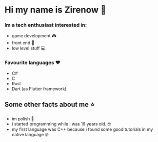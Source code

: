 # Hi my name is Zirenow :wave:
### Im a tech enthusiast interested in:
- game development :video_game:
- front end :newspaper:
- low level stuff :computer:
### Favourite languages :heart:
- C#
- C
- Rust 
- Dart (as Flutter framework)

## Some other facts about me :star:
 - im polish 🍎
 - i started programming while i was 16 years old. 🤓      
 - my first language was C++ because i found some good tutorials in my native language 🤓    

<!---
Zirenow/Zirenow is a ✨ special ✨ repository because its `README.md` (this file) appears on your GitHub profile.
You can click the Preview link to take a look at your changes.
--->
